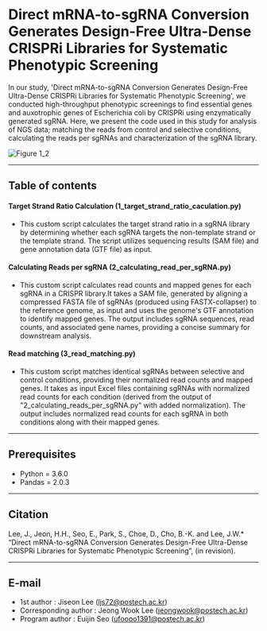 # Direct mRNA-to-sgRNA Conversion Generates Design-Free Ultra-Dense CRISPRi Libraries for Systematic Phenotypic Screening
In our study, 'Direct mRNA-to-sgRNA Conversion Generates Design-Free Ultra-Dense CRISPRi Libraries for Systematic Phenotypic Screening', we conducted high-throughput phenotypic screenings to find essential genes and auxotrophic genes of Escherichia coli by CRISPRi using enzymatically generated sgRNA. Here, we present the code used in this study for analysis of NGS data; matching the reads from control and selective conditions, calculating the reads per sgRNAs and characterization of the sgRNA library. 

![Figure 1_2](https://github.com/EuijinSeo/Random_sgRNAlibrary_generation/assets/97028331/e9f3c8a1-931f-4321-b6a0-31a2f9bd6f50)

---
## Table of contents
#### Target Strand Ratio Calculation (1_target_strand_ratio_caculation.py)
  - This custom script calculates the target strand ratio in a sgRNA library by determining whether each sgRNA targets the non-template strand or the template strand. The script utilizes sequencing results (SAM file) and gene annotation data (GTF file) as input.
#### Calculating Reads per sgRNA (2_calculating_read_per_sgRNA.py)
  - This custom script calculates read counts and mapped genes for each sgRNA in a CRISPR library.It takes a SAM file, generated by aligning a compressed FASTA file of sgRNAs (produced using FASTX-collapser) to the reference genome, as input and uses the genome's GTF annotation to identify mapped genes. The output includes sgRNA sequences, read counts, and associated gene names, providing a concise summary for downstream analysis.
#### Read matching (3_read_matching.py)
  - This custom script matches identical sgRNAs between selective and control conditions, providing their normalized read counts and mapped genes. It takes as input Excel files containing sgRNAs with normalized read counts for each condition (derived from the output of "2_calculating_reads_per_sgRNA.py" with added normalization). The output includes normalized read counts for each sgRNA in both conditions along with their mapped genes.

---
## Prerequisites
- Python = 3.6.0
- Pandas = 2.0.3

---
## Citation
Lee, J., Jeon, H.H., Seo, E., Park, S., Choe, D., Cho, B.-K. and Lee, J.W.\* “Direct mRNA-to-sgRNA Conversion Generates Design-Free Ultra-Dense CRISPRi Libraries for Systematic Phenotypic Screening”, (in revision).

---
## E-mail
- 1st author : Jiseon Lee (ljs72@postech.ac.kr)
- Corresponding author : Jeong Wook Lee (jeongwook@postech.ac.kr)
- Program author : Euijin Seo (ufoooo1391@postech.ac.kr)
